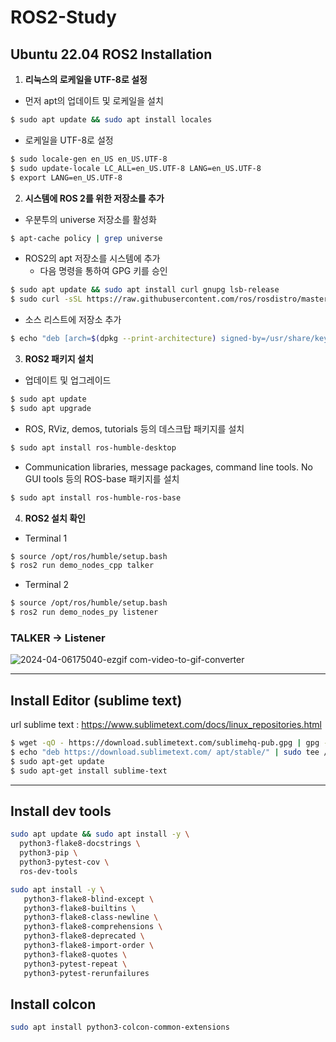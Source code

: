 # ROS2-Study

## Ubuntu 22.04 ROS2 Installation

1) **리눅스의 로케일을 UTF-8로 설정**
- 먼저 apt의 업데이트  및 로케일을 설치
```sh
$ sudo apt update && sudo apt install locales
```
- 로케일을 UTF-8로 설정
```sh
$ sudo locale-gen en_US en_US.UTF-8
$ sudo update-locale LC_ALL=en_US.UTF-8 LANG=en_US.UTF-8
$ export LANG=en_US.UTF-8
```
2) **시스템에 ROS 2를 위한 저장소를 추가**
- 우분투의 universe 저장소를 활성화
```sh
$ apt-cache policy | grep universe
```
- ROS2의 apt 저장소를 시스템에 추가 
  - 다음 명령을 통하여 GPG 키를 승인
```sh
$ sudo apt update && sudo apt install curl gnupg lsb-release
$ sudo curl -sSL https://raw.githubusercontent.com/ros/rosdistro/master/ros.key -o /usr/share/keyrings/ros-archive-keyring.gpg
 ```
- 소스 리스트에 저장소 추가
```sh
$ echo "deb [arch=$(dpkg --print-architecture) signed-by=/usr/share/keyrings/ros-archive-keyring.gpg] http://packages.ros.org/ros2/ubuntu $(source /etc/os-release && echo $UBUNTU_CODENAME) main" | sudo tee /etc/apt/sources.list.d/ros2.list > /dev/null
 ```

3) **ROS2 패키지 설치**
- 업데이트 및 업그레이드 
```sh
$ sudo apt update
$ sudo apt upgrade
```
-  ROS, RViz, demos, tutorials 등의 데스크탑 패키지를 설치
```sh
$ sudo apt install ros-humble-desktop
```
- Communication libraries, message packages, command line tools. No GUI tools 등의 ROS-base 패키지를 설치
```sh
$ sudo apt install ros-humble-ros-base
```

4) **ROS2 설치 확인**
- Terminal 1
```sh
$ source /opt/ros/humble/setup.bash
$ ros2 run demo_nodes_cpp talker
```
- Terminal 2
```sh
$ source /opt/ros/humble/setup.bash
$ ros2 run demo_nodes_py listener
```

### TALKER -> Listener
![2024-04-06175040-ezgif com-video-to-gif-converter](https://github.com/AUTO-KKYU/ROS2-Study/assets/118419026/7e0df402-bea3-42ff-9cff-f4190b4b9a85)

---
## Install Editor (sublime text)
url sublime text : https://www.sublimetext.com/docs/linux_repositories.html

```sh
$ wget -qO - https://download.sublimetext.com/sublimehq-pub.gpg | gpg --dearmor | sudo tee /etc/apt/trusted.gpg.d/sublimehq-archive.gpg > /dev/null
$ echo "deb https://download.sublimetext.com/ apt/stable/" | sudo tee /etc/apt/sources.list.d/sublime-text.list
$ sudo apt-get update
$ sudo apt-get install sublime-text
```
---
## Install dev tools 
```sh
sudo apt update && sudo apt install -y \
  python3-flake8-docstrings \
  python3-pip \
  python3-pytest-cov \
  ros-dev-tools
```
```sh
sudo apt install -y \
   python3-flake8-blind-except \
   python3-flake8-builtins \
   python3-flake8-class-newline \
   python3-flake8-comprehensions \
   python3-flake8-deprecated \
   python3-flake8-import-order \
   python3-flake8-quotes \
   python3-pytest-repeat \
   python3-pytest-rerunfailures
```
## Install colcon 
```sh
sudo apt install python3-colcon-common-extensions
```
